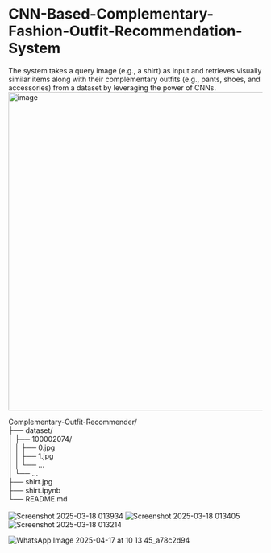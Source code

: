 # CNN-Based-Complementary-Fashion-Outfit-Recommendation-System
The system takes a query image (e.g., a shirt) as input and retrieves visually similar items along with their complementary outfits (e.g., pants, shoes, and accessories) from a dataset by leveraging the power of CNNs.
<img width="1110" height="632" alt="image" src="https://github.com/user-attachments/assets/2b2456b6-5f6e-4851-a2a8-b9d50afd0118" />

Complementary-Outfit-Recommender/<br>
├── dataset/<br>
│   ├── 100002074/<br>
│   │   ├── 0.jpg<br>
│   │   ├── 1.jpg<br>
│   │   └── ...<br>
│   └── ...<br>
├── shirt.jpg<br>
├── shirt.ipynb<br>
└── README.md<br>
<br>
![Screenshot 2025-03-18 013934](https://github.com/user-attachments/assets/b5e73a0f-c0a5-4ede-b7ab-2bea742a9570)
![Screenshot 2025-03-18 013405](https://github.com/user-attachments/assets/4e8a8651-67ec-482c-8fe5-8c5acae8260b)
![Screenshot 2025-03-18 013214](https://github.com/user-attachments/assets/50668a42-2eb7-4e62-9599-962df917589b)

![WhatsApp Image 2025-04-17 at 10 13 45_a78c2d94](https://github.com/user-attachments/assets/326c87e9-0214-49da-840a-61cbefb9f918)

